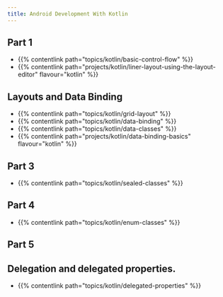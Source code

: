 ```yaml
---
title: Android Development With Kotlin
---
```


## Part 1

- {{% contentlink path="topics/kotlin/basic-control-flow" %}}
- {{% contentlink path="projects/kotlin/liner-layout-using-the-layout-editor" flavour="kotlin" %}}

## Layouts and Data Binding

- {{% contentlink path="topics/kotlin/grid-layout" %}}
- {{% contentlink path="topics/kotlin/data-binding" %}}
- {{% contentlink path="topics/kotlin/data-classes" %}}
- {{% contentlink path="projects/kotlin/data-binding-basics" flavour="kotlin" %}}

## Part 3

- {{% contentlink path="topics/kotlin/sealed-classes" %}}

## Part 4

- {{% contentlink path="topics/kotlin/enum-classes" %}}

## Part 5

## Delegation and delegated properties.

- {{% contentlink path="topics/kotlin/delegated-properties" %}}
